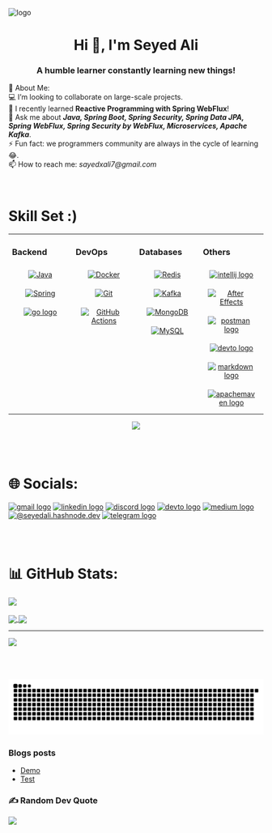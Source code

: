 ![logo](./SpringBanner.png)
<h1 align="center">Hi 👋, I'm Seyed Ali</h1>
<h3 align="center">A humble learner constantly learning new things!</h3>

💫 About Me: <br>
💻 I’m looking to collaborate on large-scale projects.<br>🌱 I recently learned **Reactive Programming with Spring WebFlux**!<br>💬 Ask me about _**Java, Spring Boot, Spring Security, Spring Data JPA, Spring WebFlux, Spring Security by WebFlux, Microservices, Apache Kafka**_.<br>⚡ Fun fact: we programmers community are always in the cycle of learning 😂.<br>📫 How to reach me: _sayedxali7@gmail.com_

<!--# 💻 Tech Stack:
 ![C++](https://img.shields.io/badge/c++-%2300599C.svg?style=for-the-badge&logo=c%2B%2B&logoColor=white) ![Java](https://img.shields.io/badge/java-%23ED8B00.svg?style=for-the-badge&logo=java&logoColor=white) ![Spring](https://img.shields.io/badge/spring-%236DB33F.svg?style=for-the-badge&logo=spring&logoColor=white) ![Apache Maven](https://img.shields.io/badge/Apache%20Maven-C71A36?style=for-the-badge&logo=Apache%20Maven&logoColor=white) ![MySQL](https://img.shields.io/badge/mysql-%2300f.svg?style=for-the-badge&logo=mysql&logoColor=white) ![MongoDB](https://img.shields.io/badge/MongoDB-%234ea94b.svg?style=for-the-badge&logo=mongodb&logoColor=white) -->
<!-- <p align="left"> <a href="https://www.w3schools.com/cpp/" target="_blank" rel="noreferrer"> <img src="https://raw.githubusercontent.com/devicons/devicon/master/icons/cplusplus/cplusplus-original.svg" alt="cplusplus" width="40" height="40"/> </a> <a href="https://www.java.com" target="_blank" rel="noreferrer"> <img src="https://raw.githubusercontent.com/devicons/devicon/master/icons/java/java-original.svg" alt="java" width="40" height="40"/> </a> <a href="https://www.mysql.com/" target="_blank" rel="noreferrer"> <img src="https://raw.githubusercontent.com/devicons/devicon/master/icons/mysql/mysql-original-wordmark.svg" alt="mysql" width="40" height="40"/> </a> <a href="https://postman.com" target="_blank" rel="noreferrer"> <img src="https://www.vectorlogo.zone/logos/getpostman/getpostman-icon.svg" alt="postman" width="40" height="40"/> </a> <a href="https://spring.io/" target="_blank" rel="noreferrer"> <img src="https://www.vectorlogo.zone/logos/springio/springio-icon.svg" alt="spring" width="40" height="40"/> </a> </p><br> -->

<br/>

# Skill Set :)
<!-- skill set without table format
<div align="left">
  <img src="https://skillicons.dev/icons?i=java" height="60" alt="java logo"  />
  <img width="12" />
  <img src="https://skillicons.dev/icons?i=spring" height="60" alt="spring logo"  />
  <img width="12" />
  <img src="https://cdn.simpleicons.org/go/eeADD8" height="60" alt="go logo" />
  <img width="12" />
  <img src="https://cdn.jsdelivr.net/gh/devicons/devicon/icons/docker/docker-original.svg" height="60" alt="docker logo"  />
  <img width="12" />
  <img src="https://cdn.jsdelivr.net/gh/devicons/devicon/icons/git/git-original.svg" height="60" alt="git logo"  />
  <img width="12" />
  <img src="https://skillicons.dev/icons?i=redis" height="60" alt="redis logo"  />
  <img width="12" />
  <img src="https://skillicons.dev/icons?i=kafka" height="60" alt="apachekafka logo"  />
  <img width="12" />
  <img src="https://skillicons.dev/icons?i=mongodb" height="60" alt="mongodb logo"  />
  <img width="12" />
  <img src="https://skillicons.dev/icons?i=mysql" height="60" alt="mysql logo"  />
  <img width="12" />
  <img src="https://cdn.jsdelivr.net/gh/devicons/devicon/icons/aftereffects/aftereffects-original.svg" height="60" alt="aftereffects logo"  />
  <img width="12" />
  <img src="https://skillicons.dev/icons?i=githubactions" height="60" alt="githubactions logo"  />
</div>
-->
<!-- skill sets, in table format
## My Skill Set  
<table><tr><td valign="top" width="33%">

### Backend  
<div align="center">  
<a href="https://www.java.com/" target="_blank"><img style="margin: 10px" src="https://skillicons.dev/icons?i=java" alt="Java" height="60" /></a>  
<a href="https://spring.io/" target="_blank"><img style="margin: 10px" src="https://skillicons.dev/icons?i=spring" alt="Spring" height="60" /></a>
<a href="https://go.dev/" target="_blank"><img src="https://skillicons.dev/icons?i=go" height="60" alt="go logo" />
</div>

</td><td valign="top" width="33%">

### DevOps  
<div align="center">  
<a href="https://www.docker.com/" target="_blank"><img style="margin: 10px" src="https://cdn.jsdelivr.net/gh/devicons/devicon/icons/docker/docker-original.svg" alt="Docker" height="60" /></a>  
<a href="https://github.com/" target="_blank"><img style="margin: 10px" src="https://cdn.jsdelivr.net/gh/devicons/devicon/icons/git/git-original.svg" alt="Git" height="60" /></a>  
<a href="https://github.com/features/actions" target="_blank"><img style="margin: 10px" src="https://skillicons.dev/icons?i=githubactions" alt="GitHub Actions" height="60" /></a>
</div>

</td><td valign="top" width="33%">

### Databases  
<div align="center">  
<a href="https://redis.io/" target="_blank"><img style="margin: 10px" src="https://skillicons.dev/icons?i=redis" alt="Redis" height="60" /></a>  
<a href="https://kafka.apache.org/" target="_blank"><img style="margin: 10px" src="https://skillicons.dev/icons?i=kafka" alt="Kafka" height="60" /></a>  
<a href="https://www.mongodb.com/" target="_blank"><img style="margin: 10px" src="https://skillicons.dev/icons?i=mongodb" alt="MongoDB" height="60" /></a>  
<a href="https://www.mysql.com/" target="_blank"><img style="margin: 10px" src="https://skillicons.dev/icons?i=mysql" alt="MySQL" height="60" /></a>  
</div>

</td></tr><tr><td valign="top" width="33%">

### Others?  
<div align="center">  
<a href="https://www.adobe.com/in/products/aftereffects.html" target="_blank"><img style="margin: 10px" src="https://cdn.jsdelivr.net/gh/devicons/devicon/icons/aftereffects/aftereffects-original.svg" alt="After Effects" height="60" /></a>    
</div>

</td></tr></table>  
-->
<table><tr>
<td valign="top" width="25%">

### Backend  
<div align="center">  
<a href="https://www.java.com/" target="_blank"><img style="margin: 10px" src="https://skillicons.dev/icons?i=java" alt="Java" height="60" /></a>  
<a href="https://spring.io/" target="_blank"><img style="margin: 10px" src="https://skillicons.dev/icons?i=spring" alt="Spring" height="60" /></a>  
<a href="https://go.dev/" target="_blank"><img style="margin: 10px" src="https://skillicons.dev/icons?i=go" height="60" alt="go logo" /></a>
</div>

</td>
<td valign="top" width="25%">

### DevOps  
<div align="center">  
<a href="https://www.docker.com/" target="_blank"><img style="margin: 10px" src="https://cdn.jsdelivr.net/gh/devicons/devicon/icons/docker/docker-original.svg" alt="Docker" height="60" /></a>  
<a href="https://github.com/" target="_blank"><img style="margin: 10px" src="https://cdn.jsdelivr.net/gh/devicons/devicon/icons/git/git-original.svg" alt="Git" height="60" /></a>
<a href="https://github.com/features/actions" target="_blank"><img style="margin: 10px" src="https://skillicons.dev/icons?i=githubactions" alt="GitHub Actions" height="60" /></a>
  
</div>

</td>
<td valign="top" width="25%">

### Databases  
<div align="center">  
<a href="https://redis.io/" target="_blank"><img style="margin: 10px" src="https://skillicons.dev/icons?i=redis" alt="Redis" height="60" /></a>  
<a href="https://kafka.apache.org/" target="_blank"><img style="margin: 10px" src="https://skillicons.dev/icons?i=kafka" alt="Kafka" height="60" /></a>  
<a href="https://www.mongodb.com/" target="_blank"><img style="margin: 10px" src="https://skillicons.dev/icons?i=mongodb" alt="MongoDB" height="60" /></a>  
<a href="https://www.mysql.com/" target="_blank"><img style="margin: 10px" src="https://skillicons.dev/icons?i=mysql" alt="MySQL" height="60" /></a>  
</div>

</td>
<td valign="top" width="25%">

### Others  
<div align="center">
<a href="#" target="_blank"><img style="margin: 10px" src="https://skillicons.dev/icons?i=idea" height="60" alt="intellij logo" /></a>
<a href="#" target="_blank"><img style="margin: 10px" src="https://cdn.jsdelivr.net/gh/devicons/devicon/icons/aftereffects/aftereffects-original.svg" alt="After Effects" height="57" /></a>
<a href="#" target="_blank"><img style="margin: 10px" src="https://skillicons.dev/icons?i=postman" height="60" alt="postman logo"  /></a>
<a href="#" target="_blank"><img style="margin: 10px" src="https://skillicons.dev/icons?i=devto" height="60" alt="devto logo"  /></a>
<a href="#" target="_blank"><img style="margin: 10px" src="https://skillicons.dev/icons?i=md" height="60" alt="markdown logo"  /></a>
<a href="#" target="_blank"><img style="margin: 10px" src="https://skillicons.dev/icons?i=maven" height="60" alt="apachemaven logo"  /></a>
</div>

</td>
</tr></table>  
<div align="center">
 <img height="500" src="https://th.bing.com/th/id/R.45b65b692b1024a9a4c00a4c2fefb09f?rik=g9cFFtQS34JTCA&pid=ImgRaw&r=0"  />
</div>

<br><br>
# 🌐 Socials:

<!--<p align="left">
<a href="https://www.linkedin.com/in/sayedxali" target="blank"><img align="center" src="https://raw.githubusercontent.com/rahuldkjain/github-profile-readme-generator/master/src/images/icons/Social/linked-in-alt.svg" alt="https://www.linkedin.com/in/humble-learner" height="30" width="40" /></a>
</p><br>

<div align="left">
  <img src="https://img.shields.io/static/v1?message=Gmail&logo=gmail&label=&color=D14836&logoColor=white&labelColor=&style=for-the-badge" height="35" alt="gmail logo"  />
  <img src="https://img.shields.io/static/v1?message=LinkedIn&logo=linkedin&label=&color=0077B5&logoColor=white&labelColor=&style=for-the-badge" height="35" alt="linkedin logo"  />
  <img src="https://img.shields.io/static/v1?message=Discord&logo=discord&label=&color=7289DA&logoColor=white&labelColor=&style=for-the-badge" height="35" alt="discord logo"  />
  <img src="https://img.shields.io/static/v1?message=dev.to&logo=dev.to&label=&color=0A0A0A&logoColor=white&labelColor=&style=for-the-badge" height="35" alt="devto logo"  />
  <img src="https://img.shields.io/static/v1?message=Medium&logo=medium&label=&color=12100E&logoColor=white&labelColor=&style=for-the-badge" height="35" alt="medium logo"  />
  <img src="https://img.shields.io/static/v1?message=Telegram&logo=telegram&label=&color=2CA5E0&logoColor=white&labelColor=&style=for-the-badge" height="35" alt="telegram logo"  />
</div>-->
<div align="left">
  <a href="mailto:seyedali.devl@gmail.com"><img src="https://img.shields.io/static/v1?message=Gmail&logo=gmail&label=&color=D14836&logoColor=white&labelColor=&style=for-the-badge" height="35" alt="gmail logo" /></a>
  <a href="https://www.linkedin.com/in/seyedali-dev"><img src="https://img.shields.io/static/v1?message=LinkedIn&logo=linkedin&label=&color=0077B5&logoColor=white&labelColor=&style=for-the-badge" height="35" alt="linkedin logo" /></a>
  <a href="https://discord.com/users/_"><img src="https://img.shields.io/static/v1?message=Discord&logo=discord&label=&color=7289DA&logoColor=white&labelColor=&style=for-the-badge" height="35" alt="discord logo" /></a>
  <a href="https://dev.to/_"><img src="https://img.shields.io/static/v1?message=dev.to&logo=dev.to&label=&color=0A0A0A&logoColor=white&labelColor=&style=for-the-badge" height="35" alt="devto logo" /></a>
  <a href="https://medium.com/@_"><img src="https://img.shields.io/static/v1?message=Medium&logo=medium&label=&color=12100E&logoColor=white&labelColor=&style=for-the-badge" height="35" alt="medium logo" /></a>
  <a href="https://seyedali.hashnode.dev" target="blank"><img src="https://raw.githubusercontent.com/rahuldkjain/github-profile-readme-generator/master/src/images/icons/Social/hashnode.svg" alt="@seyedali.hashnode.dev" height="35" width="40" /></a>
  <a href="https://t.me/rdensh01"><img src="https://img.shields.io/static/v1?message=Telegram&logo=telegram&label=&color=2CA5E0&logoColor=white&labelColor=&style=for-the-badge" height="35" alt="telegram logo" /></a>
</div>

<br><br>
# 📊 GitHub Stats:
![](https://github-readme-streak-stats.herokuapp.com/?user=seyedali-dev&theme=dark&hide_border=false)<br/>
<div>
  <a href="https://github.com/seyedali-dev">
  <img align="center" height="170" src="https://github-readme-stats.vercel.app/api/top-langs/?username=seyedali-dev&layout=compact&langs_count=16&theme=dracula"/>
  <img align="center" src="https://github-readme-stats.vercel.app/api?username=seyedali-dev&show_icons=true&theme=dracula&include_all_commits=true&count_private=true"/>
</div>

---
[![](https://visitcount.itsvg.in/api?id=seyedali-dev&icon=0&color=0)](https://visitcount.itsvg.in)

<br/><br/> <!-- snake -->
<!-- ![Snake animation](https://github.com/seyedali-dev/seyedali-dev/blob/output/github-contribution-grid-snake.svg) -->
<img src="https://raw.githubusercontent.com/seyedali-dev/seyedali-dev/output/snake.svg" alt="Snake animation" />

<!-- Blogs -->
### Blogs posts
<!-- BLOG-POST-LIST:START -->
- [Demo](https://dev.to/seyedali/demo-3n68)
- [Test](https://dev.to/seyedali/test-9gp)
<!-- BLOG-POST-LIST:END -->

### ✍️ Random Dev Quote<br>
![](https://quotes-github-readme.vercel.app/api?type=vetical&theme=dark)

<!-- Proudly created with GPRM ( https://gprm.itsvg.in ) -->
